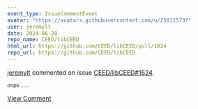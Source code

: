 ```yaml
---
event_type: IssueCommentEvent
avatar: "https://avatars.githubusercontent.com/u/25011573?"
user: jeremylt
date: 2024-06-28
repo_name: CEED/libCEED
html_url: https://github.com/CEED/libCEED/pull/1624
repo_url: https://github.com/CEED/libCEED
---
```


<a href='https://github.com/jeremylt' target='_blank'>jeremylt</a> commented on issue <a href='https://github.com/CEED/libCEED/pull/1624' target='_blank'>CEED/libCEED#1624</a>.

<small>oops.......</small>

<a href='https://github.com/CEED/libCEED/pull/1624' target='_blank'>View Comment</a>